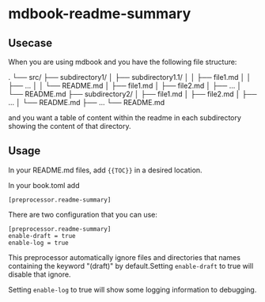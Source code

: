 # mdbook-readme-summary

## Usecase

When you are using mdbook and you have the following file structure:

.
└── src/
    ├── subdirectory1/
    │   ├── subdirectory1.1/
    │   │   ├── file1.md
    │   │   ├── ...
    │   │   └── README.md
    │   ├── file1.md
    │   ├── file2.md
    │   ├── ...
    │   └── README.md
    ├── subdirectory2/
    │   ├── file1.md
    │   ├── file2.md
    │   ├── ...
    │   └── README.md
    ├── ...
    └── README.md

and you want a table of content within the readme in each subdirectory showing the content of that directory.

## Usage

In your README.md files, add `{{TOC}}` in a desired location.

In your book.toml add 
```
[preprocessor.readme-summary]
```

There are two configuration that you can use:

```
[preprocessor.readme-summary]
enable-draft = true
enable-log = true
```

This preprocessor automatically ignore files and directories that names containing the keyword "(draft)" by default.Setting `enable-draft` to true will disable that ignore.

Setting `enable-log` to true will show some logging information to debugging.

